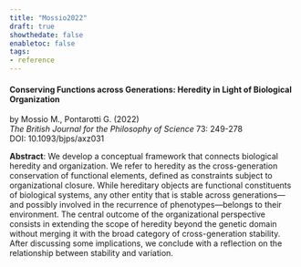 ```yaml
---
title: "Mossio2022"
draft: true
showthedate: false
enabletoc: false
tags:
- reference
---
```


#### **Conserving Functions across Generations: Heredity in Light of Biological Organization**     
by Mossio M., Pontarotti G. (2022)         
*The British Journal for the Philosophy of Science* 73: 249-278       
DOI: 10.1093/bjps/axz031     

**Abstract**:  We develop a conceptual framework that connects biological heredity and organization. We refer to heredity as the cross-generation conservation of functional elements, defined as constraints subject to organizational closure. While hereditary objects are functional constituents of biological systems, any other entity that is stable across generations—and possibly involved in the recurrence of phenotypes—belongs to their environment. The central outcome of the organizational perspective consists in extending the scope of heredity beyond the genetic domain without merging it with the broad category of cross-generation stability. After discussing some implications, we conclude with a reflection on the relationship between stability and variation.

